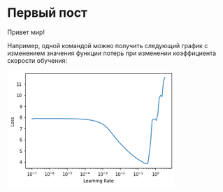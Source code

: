 # Первый пост

Привет мир!

Например, одной командой можно получить следующий график с изменением значения функции потерь при изменении коэффициента скорости обучения:

![График метода lr_find](images/lr_find.png)
